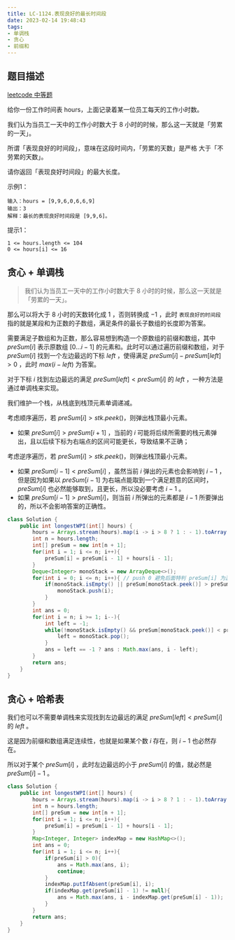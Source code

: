 ```yaml
---
title: LC-1124.表现良好的最长时间段
date: 2023-02-14 19:48:43
tags:
- 单调栈
- 贪心
- 前缀和
---
```


## 题目描述
[leetcode 中等题](https://leetcode.cn/problems/longest-well-performing-interval/)

给你一份工作时间表 hours，上面记录着某一位员工每天的工作小时数。

我们认为当员工一天中的工作小时数大于 8 小时的时候，那么这一天就是「劳累的一天」。

所谓「表现良好的时间段」，意味在这段时间内，「劳累的天数」是严格 大于「不劳累的天数」。

请你返回「表现良好时间段」的最大长度。

示例1：
```
输入：hours = [9,9,6,0,6,6,9]
输出：3
解释：最长的表现良好时间段是 [9,9,6]。
```

提示1：
```
1 <= hours.length <= 104
0 <= hours[i] <= 16
```

## 贪心 + 单调栈
> 我们认为当员工一天中的工作小时数大于 8 小时的时候，那么这一天就是「劳累的一天」。

那么可以将大于 8 小时的天数转化成 $1$ ，否则转换成 $-1$ ，此时 `表现良好的时间段` 指的就是某段和为正数的子数组，满足条件的最长子数组的长度即为答案。

需要满足子数组和为正数，那么容易想到构造一个原数组的前缀和数组，其中 $preSum[i]$ 表示原数组 $[0...i - 1]$ 的元素和。此时可以通过遍历前缀和数组，对于 $preSum[i]$ 找到一个左边最远的下标 $left$ ，使得满足 $preSum[i] - preSum[left] > 0$ ，此时 $max(i - left)$ 为答案。

对于下标 $i$ 找到左边最远的满足 $preSum[left] < preSum[i]$ 的 $left$ ，一种方法是通过单调栈来实现。

我们维护一个栈，从栈底到栈顶元素单调递减。

考虑顺序遍历，若 $preSum[i] > stk.peek()$，则弹出栈顶最小元素。
- 如果 $preSum[i] > preSum[i + 1]$ ，当前的 $i$ 可能将后续所需要的栈元素弹出，且以后续下标为右端点的区间可能更长，导致结果不正确；

考虑逆序遍历，若 $preSum[i] > stk.peek()$，则弹出栈顶最小元素。
- 如果 $preSum[i - 1] < preSum[i]$ ，虽然当前 $i$ 弹出的元素也会影响到 $i - 1$ ，但是因为如果以 $preSum[i - 1]$ 为右端点能取到一个满足题意的区间时，$preSum[i]$ 也必然能够取到，且更长，所以没必要考虑 $i - 1$ 。
- 如果 $preSum[i - 1] > preSum[i]$，则当前 $i$ 所弹出的元素都是 $i - 1$ 所要弹出的，所以不会影响答案的正确性。

```Java
class Solution {
    public int longestWPI(int[] hours) {
        hours = Arrays.stream(hours).map(i -> i > 8 ? 1 : - 1).toArray();
        int n = hours.length;
        int[] preSum = new int[n + 1];
        for(int i = 1; i <= n; i++){
            preSum[i] = preSum[i - 1] + hours[i - 1]; 
        }
        Deque<Integer> monoStack = new ArrayDeque<>();
        for(int i = 0; i <= n; i++){ // push 0 避免后面特判 preSum[i] 为正数
            if(monoStack.isEmpty() || preSum[monoStack.peek()] > preSum[i]){
                monoStack.push(i);
            }
        }
        int ans = 0;
        for(int i = n; i >= 1; i--){
            int left = -1;
            while(!monoStack.isEmpty() && preSum[monoStack.peek()] < preSum[i]){
                left = monoStack.pop();
            }
            ans = left == -1 ? ans : Math.max(ans, i - left);
        }
        return ans;
    }
}
```
## 贪心 + 哈希表
我们也可以不需要单调栈来实现找到左边最远的满足 $preSum[left] < preSum[i]$ 的 $left$ 。

这是因为前缀和数组满足连续性，也就是如果某个数 $i$ 存在，则 $i - 1$ 也必然存在。

所以对于某个 $preSum[i]$ ，此时左边最远的小于 $preSum[i]$ 的值，就必然是 $preSum[i] - 1$ 。
```Java
class Solution {
    public int longestWPI(int[] hours) {
        hours = Arrays.stream(hours).map(i -> i > 8 ? 1 : - 1).toArray();
        int n = hours.length;
        int[] preSum = new int[n + 1];
        for(int i = 1; i <= n; i++){
            preSum[i] = preSum[i - 1] + hours[i - 1]; 
        }
        Map<Integer, Integer> indexMap = new HashMap<>();
        int ans = 0;
        for(int i = 1; i <= n; i++){
            if(preSum[i] > 0){
                ans = Math.max(ans, i);
                continue;
            }
            indexMap.putIfAbsent(preSum[i], i);
            if(indexMap.get(preSum[i] - 1) != null){
                ans = Math.max(ans, i - indexMap.get(preSum[i] - 1));
            }
        }
        return ans;
    }
}
```

